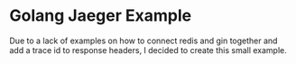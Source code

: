 # Golang Jaeger Example

Due to a lack of examples on how to connect redis and gin together and add a trace id to response headers, I decided to create this small example.
